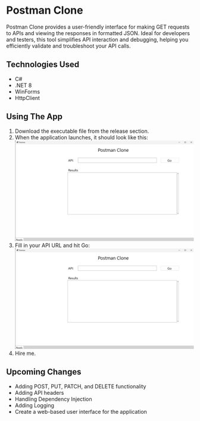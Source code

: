 # Postman Clone
Postman Clone provides a user-friendly interface for making GET requests to APIs and viewing the responses in formatted JSON.
Ideal for developers and testers, this tool simplifies API interaction and debugging, helping you efficiently validate and troubleshoot your API calls.

## Technologies Used
* C#
* .NET 8
* WinForms
* HttpClient

## Using The App
1. Download the executable file from the release section.
2. When the application launches, it should look like this:
![Postman Clone App ready to run](Images/Screenshot1.png "Ready to Run")
3. Fill in your API URL and hit Go:
![Postman Clone App results](Images/Screenshot1.png "Run Results")
4. Hire me.

## Upcoming Changes
* Adding POST, PUT, PATCH, and DELETE functionality
* Adding API headers
* Handling Dependency Injection
* Adding Logging
* Create a web-based user interface for the application
